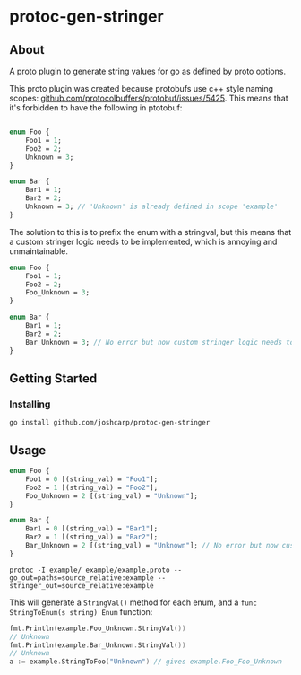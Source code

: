 # protoc-gen-stringer

## About <a name = "about"></a>

A proto plugin to generate string values for go as defined by proto options.

This proto plugin was created because protobufs use c++ style naming scopes: [github.com/protocolbuffers/protobuf/issues/5425](https://github.com/protocolbuffers/protobuf/issues/5425). 
This means that it's forbidden to have the following in ptotobuf:

```proto

enum Foo {
    Foo1 = 1;
    Foo2 = 2;
    Unknown = 3;
}

enum Bar {
    Bar1 = 1;
    Bar2 = 2;
    Unknown = 3; // 'Unknown' is already defined in scope 'example'
}

```

The solution to this is to prefix the enum with a stringval, but this means that a custom stringer logic needs to be
implemented, which is annoying and unmaintainable.

```proto
enum Foo {
    Foo1 = 1;
    Foo2 = 2;
    Foo_Unknown = 3;
}

enum Bar {
    Bar1 = 1;
    Bar2 = 2;
    Bar_Unknown = 3; // No error but now custom stringer logic needs to be implemented
}
```

## Getting Started <a name = "getting_started"></a>

### Installing <a name = "installing"></a>

```
go install github.com/joshcarp/protoc-gen-stringer
```

## Usage <a name = "usage"></a>

```proto
enum Foo {
    Foo1 = 0 [(string_val) = "Foo1"];
    Foo2 = 1 [(string_val) = "Foo2"];
    Foo_Unknown = 2 [(string_val) = "Unknown"];
}

enum Bar {
    Bar1 = 0 [(string_val) = "Bar1"];
    Bar2 = 1 [(string_val) = "Bar2"];
    Bar_Unknown = 2 [(string_val) = "Unknown"]; // No error but now custom stringer logic needs to be implemented
}
```

```
protoc -I example/ example/example.proto --go_out=paths=source_relative:example --stringer_out=source_relative:example
```

This will generate a `StringVal()` method for each enum, and a `func StringToEnum(s string) Enum` function:
```go
fmt.Println(example.Foo_Unknown.StringVal())
// Unknown
fmt.Println(example.Bar_Unknown.StringVal())
// Unknown
a := example.StringToFoo("Unknown") // gives example.Foo_Foo_Unknown
```
